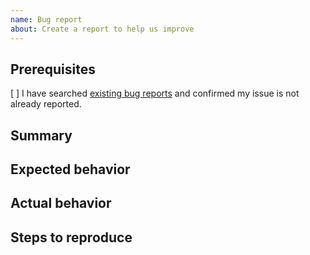 ```yaml
---
name: Bug report
about: Create a report to help us improve
---
```


## Prerequisites

[ ] I have searched [existing bug reports](https://github.com/TTTReborn/ttt-reborn/issues?q=label%3Aissue%2Fbug-report) and confirmed my issue is not already reported.

## Summary

## Expected behavior

## Actual behavior

## Steps to reproduce
